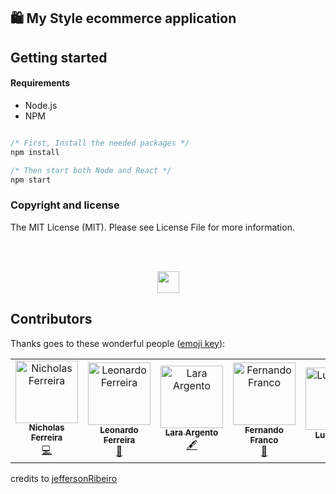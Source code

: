 ## 🛍️ My Style ecommerce application

## Getting started

#### Requirements

- Node.js
- NPM

```javascript

/* First, Install the needed packages */
npm install

/* Then start both Node and React */
npm start


```

### Copyright and license

The MIT License (MIT). Please see License File for more information.

<br/>
<br/>

<p align="center"><img src="http://www.jeffersonribeiro.com/assets/img/apple-icon-180x180.png" width="35" height="35"/></p>


## Contributors

Thanks goes to these wonderful people ([emoji key](https://allcontributors.org/docs/en/emoji-key)):

<!-- ALL-CONTRIBUTORS-LIST:START - Do not remove or modify this section -->
<!-- prettier-ignore -->
<table>
  <tr>
    <td align="center"><a href="https://github.com/Syed-Saad-Qamar"><img src="https://avatars3.githubusercontent.com/u/38069997?v=4" width="100px;" alt="Nicholas Ferreira"/><br /><sub><b>Nicholas Ferreira</b></sub></a><br /><a href="#" title="Code">💻</a></td>
    <td align="center"><a href="https://github.com/Le-ferreira"><img src="https://avatars.githubusercontent.com/u/49699477?v=4" width="100px;" alt="Leonardo Ferreira"/><br /><sub><b>Leonardo Ferreira</b></sub></a><br /><a href="#" title="Design">🎨</a></td>
    <td align="center"><a href="https://github.com/LaraArgento"><img src="https://avatars.githubusercontent.com/u/49082694?v=4" width="100px;" alt="Lara Argento"/><br /><sub><b>Lara Argento</b></sub></a><br /><a href="#" title="Content">🖋</a></td>
    <td align="center"><a href="https://github.com/ferfrancofacu"><img src="https://avatars.githubusercontent.com/u/61032454?v=4" width="100px;" alt="Fernando Franco"/><br /><sub><b>Fernando Franco</b></sub></a><br /><a href="#" title="Ideas & Planning">🤔</a></td>
    <td align="center"><a href="https://github.com/lucasano"><img src="https://avatars.githubusercontent.com/u/49699520?v=4" width="100px;" alt="Lucas Ano"/><br /><sub><b>Lucas Ano</b></sub></a><br /><a href="#" title="User Testing">📓</a></td>
  </tr>
</table>


credits to [jeffersonRibeiro](https://github.com/jeffersonRibeiro/react-shopping-cart)